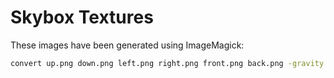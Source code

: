 # Skybox Textures

These images have been generated using ImageMagick:

```bash
convert up.png down.png left.png right.png front.png back.png -gravity center -append cubemap.png
```

